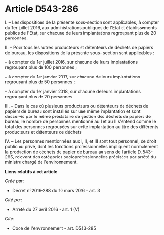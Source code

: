 # Article D543-286

I. – Les dispositions de la présente sous-section sont applicables, à compter du 1er juillet 2016, aux administrations
publiques de l'Etat et établissements publics de l'Etat, sur chacune de leurs implantations regroupant plus de 20 personnes.

II. – Pour tous les autres producteurs et détenteurs de déchets de papiers de bureau, les dispositions de la présente sous-
section sont applicables :

– à compter du 1er juillet 2016, sur chacune de leurs implantations regroupant plus de 100 personnes ;

– à compter du 1er janvier 2017, sur chacune de leurs implantations regroupant plus de 50 personnes ;

– à compter du 1er janvier 2018, sur chacune de leurs implantations regroupant plus de 20 personnes.

III. – Dans le cas où plusieurs producteurs ou détenteurs de déchets de papiers de bureau sont installés sur une même
implantation et sont desservis par le même prestataire de gestion des déchets de papiers de bureau, le nombre de personnes
mentionné au I et au II s'entend comme le total des personnes regroupées sur cette implantation au titre des différents
producteurs et détenteurs de déchets.

IV. – Les personnes mentionnées aux I, II, et III sont tout personnel, de droit public ou privé, dont les fonctions
professionnelles impliquent normalement la production de déchets de papier de bureau au sens de l'article D. 543-285,
relevant des catégories socioprofessionnelles précisées par arrêté du ministre chargé de l'environnement.

**Liens relatifs à cet article**

_Créé par_:

  - Décret n°2016-288 du 10 mars 2016 - art. 3

_Cité par_:

  - Arrêté du 27 avril 2016 - art. 1 (V)

_Cite_:

  - Code de l'environnement - art. D543-285
